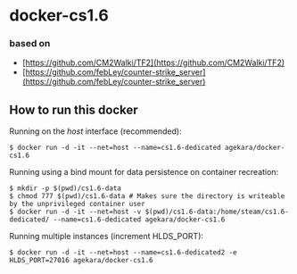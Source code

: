 # docker-cs1.6

### based on
- [https://github.com/CM2Walki/TF2](https://github.com/CM2Walki/TF2)
- [https://github.com/febLey/counter-strike_server](https://github.com/febLey/counter-strike_server)

## How to run this docker

Running on the *host* interface (recommended):<br/>
```console
$ docker run -d -it --net=host --name=cs1.6-dedicated agekara/docker-cs1.6
```

Running using a bind mount for data persistence on container recreation:
```console
$ mkdir -p $(pwd)/cs1.6-data
$ chmod 777 $(pwd)/cs1.6-data # Makes sure the directory is writeable by the unprivileged container user
$ docker run -d -it --net=host -v $(pwd)/cs1.6-data:/home/steam/cs1.6-dedicated/ --name=cs1.6-dedicated agekara/docker-cs1.6
```

Running multiple instances (increment HLDS_PORT):
```console
$ docker run -d -it --net=host --name=cs1.6-dedicated2 -e HLDS_PORT=27016 agekara/docker-cs1.6
```